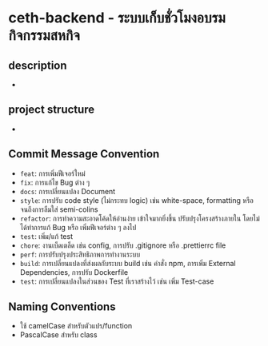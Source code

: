 # ceth-backend - ระบบเก็บชั่วโมงอบรมกิจกรรมสหกิจ

## description
- 

## project structure
- 

##  Commit Message Convention

- `feat`: การเพิ่มฟีเจอร์ใหม่
- `fix`: การแก้ไข Bug ต่าง ๆ
- `docs`: การเปลี่ยนแปลง Document
- `style`: การปรับ code style (ไม่กระทบ logic) เช่น white-space, formatting หรือ จนถึงการลืมใส่ semi-colins
- `refactor`: การทำความสะอาดโค้ดให้อ่านง่าย เข้าใจมากยิ่งขึ้น ปรับปรุงโครงสร้างภายใน โดยไม่ได้ทำการแก้ Bug หรือ เพิ่มฟีเจอร์ต่าง ๆ ลงไป
- `test`: เพิ่ม/แก้ test
- `chore`: งานเบ็ดเตล็ด เช่น config, การปรับ .gitignore หรือ .prettierrc file
- `perf`: การปรับปรุงประสิทธิภาพการทำงานระบบ
- `build`: การเปลี่ยนแปลงที่ส่งผลกับระบบ build เช่น คำสั่ง npm, การเพิ่ม External Dependencies, การปรับ Dockerfile
- `test`: การเปลี่ยนแปลงในส่วนของ Test ที่เราสร้างไว้ เช่น เพิ่ม Test-case


## Naming Conventions	

- ใช้ camelCase สำหรับตัวแปร/function
- PascalCase สำหรับ class

